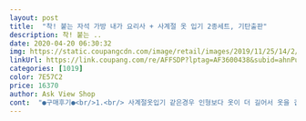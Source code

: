 ```yaml
---
layout: post 
title:  "착! 붙는 자석 가방 내가 요리사 + 사계절 옷 입기 2종세트, 기탄출판" 
description: 착! 붙는 ..
date: 2020-04-20 06:30:32 
img: https://static.coupangcdn.com/image/retail/images/2019/11/25/14/2/36bd506e-a761-4974-9233-7449bc88b26f.jpg 
linkUrl: https://link.coupang.com/re/AFFSDP?lptag=AF3600438&subid=ahnPublicAsk&pageKey=343359624&itemId=1091097240&vendorItemId=5604834199&traceid=V0-113-d4eb9a0551e852d2 
categories: [1019] 
color: 7E57C2 
price: 16370 
author: Ask View Shop 
cont:  "●구매후기●<br/>1.<br/> 사계절옷입기 같은경우 인형보다 옷이 더 길어서 옷을 겹쳐서 붙여야함.<br/> (상세사진 첨부)<br/>1.<br/> 자석이라 착착 잘붙고 붙이고 가방처럼 딱 들었을때 떨어질 염려가 없다.<br/>  그리고 다른 자석칠판에도 붙일수있다.<br/><br/>2.<br/> 이제 단어단어 말하기 시작해서 이것 저것 가리키면서 말하니까 단어공부에 도움이 된다.<br/>아기 스스로도 흥미를 느낌<br/>3.<br/> 붙일수 있는 곳이 다양하고 세울수도 있고 그림도 다양함<br/>그래서 다른 주제들도 사고싶네요!! 특히 동물!!<br/>그리고 아이가 여기저기 붙여서 나중에 찾는 스티커가 없어지기도 하구요ㅠ<br/>그림도 아기자기 하지만 디테일하고 종류도 많네요~<br/>내가 요리사도 물고기(생선) 꽃게 멸치 빵 등 애기가 좋아하는거 투성이라 엄청 좋아라했어요~<br/>단점<br/>물론 자석이라 몇번이고 떼었다 붙였다 할수있고 망가지는것도 없구요~<br/>사계절옷입기에서 단점이 하나 있긴하지만 애기가 모자 모자 이러면서 직접 머리에 대보기도하고 이것저것 뭐야 물어보면서 단어를 알아가기에 참 좋은거 같아요<br/>스티커북과 다르게 혼자서 떼었다 붙였다 할 수 있으니 아이도 신나는지 제가 떼주려고 하면 하지말라며 제 손을 칩니다.<br/>.<br/>ㅡㅜ<br/>스티커북도 스티커를 떼었다붙였다 할수있지만 찢어지기도 하고 한번 붙였다 뗀것은 스티커가 말리더라구요<br/>아기는 이제 갓 두돌지났고, 16개월정도부터 뽀로로 가방스티커놀이북을 사줬는데.<br/>.<br/> 영구적으로 쓸수 있지만 여기저기 붙이다 먼지도 붙고해서 점점 접착력이 떨어져 붙이고 들면 우수수 떨어져서 거의 잃어버리게 되었어요 ㅠ자석형태는 없나해서 검색하다 구매하게 되었습니다<br/>아무렴 잘 놀면 됫지유~~~<br/>아이가 좋아하니 저도 좋아요~^^<br/>약간 무게는 나가요 아무래도 자석이니까요~<br/>역시 배송은 진짜 로켓배송이 진리입니다 ㅠ<br/>이 자석가방은 일단 자석이기 때문에 착착 잘도 붙어요<br/>장점<br/>저희아이가 아들인데 남자아이들은 자동차를 좋아하잖아요~<br/>저희집에 자석칠판이 있는데 그 칠판에다가도 붙이고 잘 노네요~ㅎㅎ<br/>책두권이 같이 비닐로 포장되어 왔어요.<br/> 손잡이고 있고 휴대하기 좋고 가벼워요.<br/> 아기에게 과일이름같은거 보여주며 흥미 유발시켜줄 목적으로 샀어요.<br/> 여러가지 그림이 많아서 아기는 흥미를 보이고 좋아해요.<br/> 책의 내용 자체는 그렇게 흥미롭지 않지만 여러 그림 자석이 있고 떼었다 붙였다 할 수 있어서 재밌어요.<br/> 그런데 자석세기가 생각보다 약해서 잘 떨어지고 자석 크기도 작아요.<br/> 구강기아기에게는 비추입니다.<br/> 작은 자석은 잘못하면 삼킬 위험이 크고요, 아기가 잠깐 입에 넣었다 뺐던 꽃게 자석은 코팅이 금방 벗겨져서 종이가 너덜너덜해지네요 (사진참고).<br/> 이건 잘 보관하고 있다가 아기가 좀 더 크면 가지고 놀게 해야겠어요.<br/> 지금은 너무 위험해 보이네요.<br/> 사용연령도 3세 이상으로 되어있어요.<br/> 저희 아기는 2살이라 확실히 아직은 이르네요.<br/><br/>탈것종류도 사서 아들한테 줘야겠어요~~탈것도 있더라구요~<br/>판 자체가 전체 자석이라서 붙이고 흔들어도 떨어지지않아요<br/>항상 스티커북만 사줫었는데 이런 자석가방이 있었는지 몰랐네요<br/>허허~~<br/>1.<br/> 사계절옷입기 같은경우 인형보다 옷이 더 길어서 옷을 겹쳐서 붙여야함.<br/> (상세사진 첨부)<br/>1.<br/> 자석이라 착착 잘붙고 붙이고 가방처럼 딱 들었을때 떨어질 염려가 없다.<br/>  그리고 다른 자석칠판에도 붙일수있다.<br/><br/>2.<br/> 이제 단어단어 말하기 시작해서 이것 저것 가리키면서 말하니까 단어공부에 도움이 된다.<br/>아기 스스로도 흥미를 느낌<br/>3.<br/> 붙일수 있는 곳이 다양하고 세울수도 있고 그림도 다양함<br/>그래서 다른 주제들도 사고싶네요!! 특히 동물!!<br/>그리고 아이가 여기저기 붙여서 나중에 찾는 스티커가 없어지기도 하구요ㅠ<br/>그림도 아기자기 하지만 디테일하고 종류도 많네요~<br/>내가 요리사도 물고기(생선) 꽃게 멸치 빵 등 애기가 좋아하는거 투성이라 엄청 좋아라했어요~<br/>단점<br/>물론 자석이라 몇번이고 떼었다 붙였다 할수있고 망가지는것도 없구요~<br/>사계절옷입기에서 단점이 하나 있긴하지만 애기가 모자 모자 이러면서 직접 머리에 대보기도하고 이것저것 뭐야 물어보면서 단어를 알아가기에 참 좋은거 같아요<br/>스티커북과 다르게 혼자서 떼었다 붙였다 할 수 있으니 아이도 신나는지 제가 떼주려고 하면 하지말라며 제 손을 칩니다.<br/>.<br/>ㅡㅜ<br/>스티커북도 스티커를 떼었다붙였다 할수있지만 찢어지기도 하고 한번 붙였다 뗀것은 스티커가 말리더라구요<br/>아기는 이제 갓 두돌지났고, 16개월정도부터 뽀로로 가방스티커놀이북을 사줬는데.<br/>.<br/> 영구적으로 쓸수 있지만 여기저기 붙이다 먼지도 붙고해서 점점 접착력이 떨어져 붙이고 들면 우수수 떨어져서 거의 잃어버리게 되었어요 ㅠ자석형태는 없나해서 검색하다 구매하게 되었습니다<br/>아무렴 잘 놀면 됫지유~~~<br/>아이가 좋아하니 저도 좋아요~^^<br/>약간 무게는 나가요 아무래도 자석이니까요~<br/>역시 배송은 진짜 로켓배송이 진리입니다 ㅠ<br/>이 자석가방은 일단 자석이기 때문에 착착 잘도 붙어요<br/>장점<br/>저희아이가 아들인데 남자아이들은 자동차를 좋아하잖아요~<br/>저희집에 자석칠판이 있는데 그 칠판에다가도 붙이고 잘 노네요~ㅎㅎ<br/>책두권이 같이 비닐로 포장되어 왔어요.<br/> 손잡이고 있고 휴대하기 좋고 가벼워요.<br/> 아기에게 과일이름같은거 보여주며 흥미 유발시켜줄 목적으로 샀어요.<br/> 여러가지 그림이 많아서 아기는 흥미를 보이고 좋아해요.<br/> 책의 내용 자체는 그렇게 흥미롭지 않지만 여러 그림 자석이 있고 떼었다 붙였다 할 수 있어서 재밌어요.<br/> 그런데 자석세기가 생각보다 약해서 잘 떨어지고 자석 크기도 작아요.<br/> 구강기아기에게는 비추입니다.<br/> 작은 자석은 잘못하면 삼킬 위험이 크고요, 아기가 잠깐 입에 넣었다 뺐던 꽃게 자석은 코팅이 금방 벗겨져서 종이가 너덜너덜해지네요 (사진참고).<br/> 이건 잘 보관하고 있다가 아기가 좀 더 크면 가지고 놀게 해야겠어요.<br/> 지금은 너무 위험해 보이네요.<br/> 사용연령도 3세 이상으로 되어있어요.<br/> 저희 아기는 2살이라 확실히 아직은 이르네요.<br/><br/>탈것종류도 사서 아들한테 줘야겠어요~~탈것도 있더라구요~<br/>판 자체가 전체 자석이라서 붙이고 흔들어도 떨어지지않아요<br/>항상 스티커북만 사줫었는데 이런 자석가방이 있었는지 몰랐네요<br/>허허~~<br/>" 
---
```

